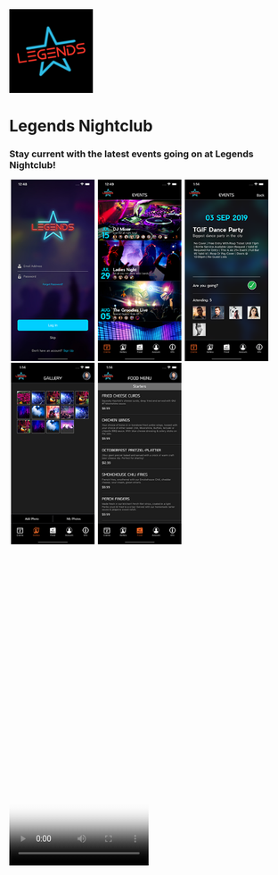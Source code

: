 
<img src="Misc/appIcon.png" width="150"> 

# Legends Nightclub

### Stay current with the latest events going on at Legends Nightclub!


<img src="Misc/iPhoneScreenShot01.png" width="150" hspace="3"/><img src="Misc/iPhoneScreenShot02.png" width="150" hspace="3"/><img src="Misc/iPhoneScreenShot03.png" width="150" hspace="3"/><img src="Misc/iPhoneScreenShot04.png" width="150" hspace="3"/><img src="Misc/iPhoneScreenShot05.png" width="150" hspace="3"/>

<br>
<video poster="Misc/iPhoneScreenShot01.png" width="250" height="541" controls preload> 
    <source src="Misc/previewVideo.mp4" media="only"></source> 
    <source src="Misc/previewVideo.webm"></source> 
</video>
